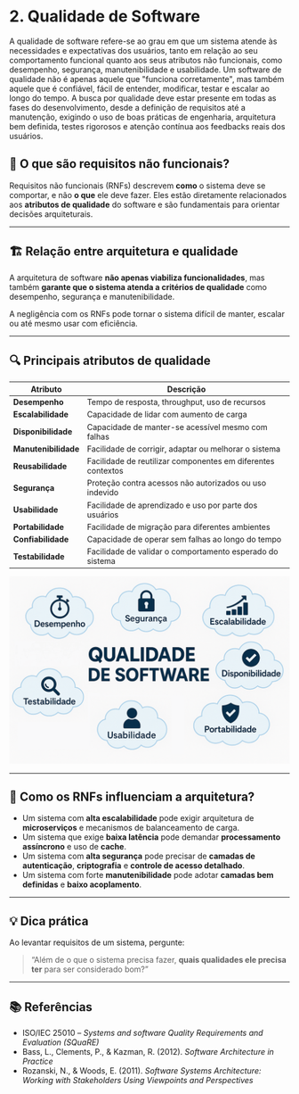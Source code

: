 # 2. Qualidade de Software

A qualidade de software refere-se ao grau em que um sistema atende às necessidades e expectativas dos usuários, tanto em relação ao seu comportamento funcional quanto aos seus atributos não funcionais, como desempenho, segurança, manutenibilidade e usabilidade. Um software de qualidade não é apenas aquele que "funciona corretamente", mas também aquele que é confiável, fácil de entender, modificar, testar e escalar ao longo do tempo. A busca por qualidade deve estar presente em todas as fases do desenvolvimento, desde a definição de requisitos até a manutenção, exigindo o uso de boas práticas de engenharia, arquitetura bem definida, testes rigorosos e atenção contínua aos feedbacks reais dos usuários.

## 🧩 O que são requisitos não funcionais?

Requisitos não funcionais (RNFs) descrevem **como** o sistema deve se comportar, e não **o que** ele deve fazer. Eles estão diretamente relacionados aos **atributos de qualidade** do software e são fundamentais para orientar decisões arquiteturais.

---

## 🏗️ Relação entre arquitetura e qualidade

A arquitetura de software **não apenas viabiliza funcionalidades**, mas também **garante que o sistema atenda a critérios de qualidade** como desempenho, segurança e manutenibilidade.

A negligência com os RNFs pode tornar o sistema difícil de manter, escalar ou até mesmo usar com eficiência.

---

## 🔍 Principais atributos de qualidade

| Atributo             | Descrição                                                    |
| -------------------- | ------------------------------------------------------------ |
| **Desempenho**       | Tempo de resposta, throughput, uso de recursos               |
| **Escalabilidade**   | Capacidade de lidar com aumento de carga                     |
| **Disponibilidade**  | Capacidade de manter-se acessível mesmo com falhas           |
| **Manutenibilidade** | Facilidade de corrigir, adaptar ou melhorar o sistema        |
| **Reusabilidade**    | Facilidade de reutilizar componentes em diferentes contextos |
| **Segurança**        | Proteção contra acessos não autorizados ou uso indevido      |
| **Usabilidade**      | Facilidade de aprendizado e uso por parte dos usuários       |
| **Portabilidade**    | Facilidade de migração para diferentes ambientes             |
| **Confiabilidade**   | Capacidade de operar sem falhas ao longo do tempo            |
| **Testabilidade**    | Facilidade de validar o comportamento esperado do sistema    |

<p align="center">
    <img src="images/qualidade.png" alt="Qualidade de Software" width="600"/>
</p>

---

## 🎯 Como os RNFs influenciam a arquitetura?

- Um sistema com **alta escalabilidade** pode exigir arquitetura de **microserviços** e mecanismos de balanceamento de carga.
- Um sistema que exige **baixa latência** pode demandar **processamento assíncrono** e uso de **cache**.
- Um sistema com **alta segurança** pode precisar de **camadas de autenticação**, **criptografia** e **controle de acesso detalhado**.
- Um sistema com forte **manutenibilidade** pode adotar **camadas bem definidas** e **baixo acoplamento**.

---

## 💡 Dica prática

Ao levantar requisitos de um sistema, pergunte:

> “Além de o que o sistema precisa fazer, **quais qualidades ele precisa ter** para ser considerado bom?”

---

## 📚 Referências

- ISO/IEC 25010 – _Systems and software Quality Requirements and Evaluation (SQuaRE)_
- Bass, L., Clements, P., & Kazman, R. (2012). _Software Architecture in Practice_
- Rozanski, N., & Woods, E. (2011). _Software Systems Architecture: Working with Stakeholders Using Viewpoints and Perspectives_
